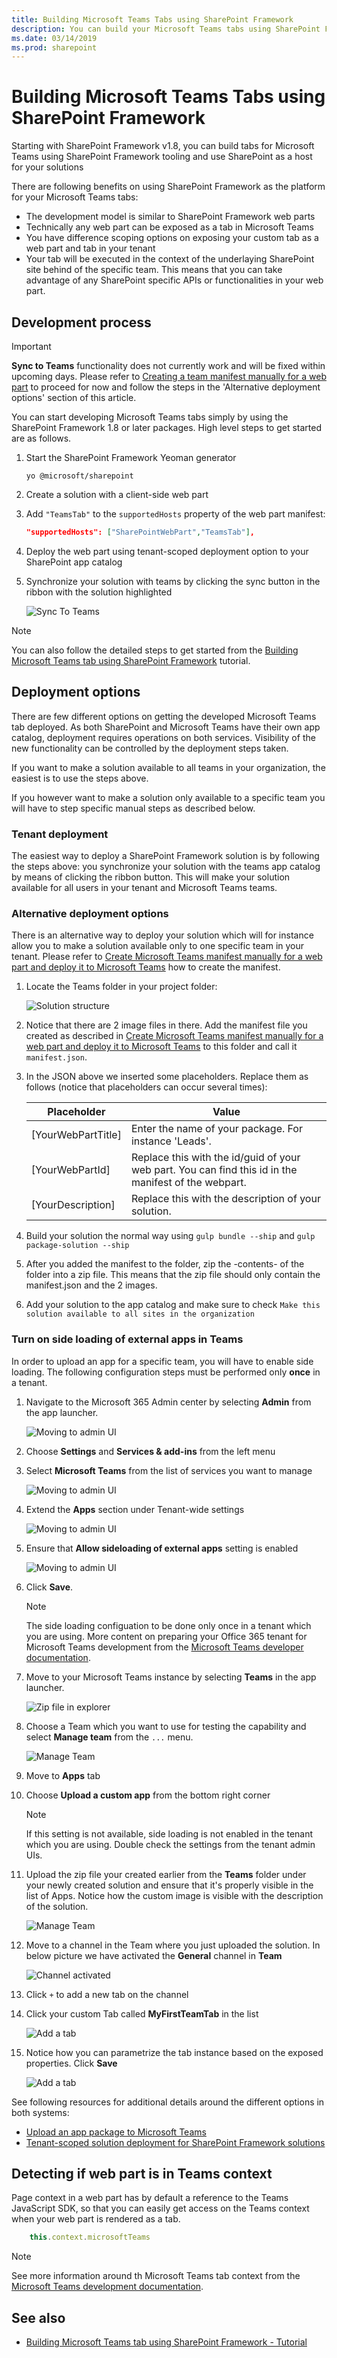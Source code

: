 ```yaml
---
title: Building Microsoft Teams Tabs using SharePoint Framework
description: You can build your Microsoft Teams tabs using SharePoint Framework and utilize the tooling
ms.date: 03/14/2019
ms.prod: sharepoint
---
```


# Building Microsoft Teams Tabs using SharePoint Framework

Starting with SharePoint Framework v1.8, you can build tabs for Microsoft Teams using SharePoint Framework tooling and use SharePoint as a host for your solutions

There are following benefits on using SharePoint Framework as the platform for your Microsoft Teams tabs:

- The development model is similar to SharePoint Framework web parts
- Technically any web part can be exposed as a tab in Microsoft Teams
- You have difference scoping options on exposing your custom tab as a web part and tab in your tenant
- Your tab will be executed in the context of the underlaying SharePoint site behind of the specific team. This means that you can take advantage of any SharePoint specific APIs or functionalities in your web part.


## Development process

> [!IMPORTANT]
> **Sync to Teams** functionality does not currently work and will be fixed within upcoming days. Please refer to [Creating a team manifest manually for a web part](./guidance/creating-team-manifest-manually-for-webpart.md) to proceed for now and follow the steps in the 'Alternative deployment options' section of this article.

You can start developing Microsoft Teams tabs simply by using the SharePoint Framework 1.8 or later packages. High level steps to get started are as follows.

1. Start the SharePoint Framework Yeoman generator

    ```
    yo @microsoft/sharepoint
    ```

1. Create a solution with a client-side web part 
1. Add ```"TeamsTab"``` to the ```supportedHosts``` property of the web part manifest:

    ```json
    "supportedHosts": ["SharePointWebPart","TeamsTab"],
    ```

1. Deploy the web part using tenant-scoped deployment option to your SharePoint app catalog
1. Synchronize your solution with teams by clicking the sync button in the ribbon with the solution highlighted

    ![Sync To Teams](../images/using-web-part-as-ms-teams-tab-sync-to-team.png)

> [!NOTE]
> You can also follow the detailed steps to get started from the [Building Microsoft Teams tab using SharePoint Framework](web-parts/get-started/using-web-part-as-ms-teams-tab.md) tutorial.

## Deployment options

There are few different options on getting the developed Microsoft Teams tab deployed. As both SharePoint and Microsoft Teams have their own app catalog, deployment requires operations on both services. Visibility of the new functionality can be controlled by the deployment steps taken.

If you want to make a solution available to all teams in your organization, the easiest is to use the steps above.

If you however want to make a solution only available to a specific team you will have to step specific manual steps as described below.

### Tenant deployment
The easiest way to deploy a SharePoint Framework solution is by following the steps above: you synchronize your solution with the teams app catalog by means of clicking the ribbon button. This will make your solution available for all users in your tenant and Microsoft Teams teams.

### Alternative deployment options

There is an alternative way to deploy your solution which will for instance allow you to make a solution available only to one specific team in your tenant. Please refer to [Create Microsoft Teams manifest manually for a web part and deploy it to Microsoft Teams](./guidance/creating-team-manifest-manually-for-webpart.md) how to create the manifest.

1. Locate the Teams folder in your project folder:

    ![Solution structure](../images/sp-teams-solution-structure.png)

1. Notice that there are 2 image files in there. Add the manifest file you created as described in [Create Microsoft Teams manifest manually for a web part and deploy it to Microsoft Teams](./guidance/creating-team-manifest-manually-for-webpart.md) to this folder and call it ```manifest.json```. 

1. In the JSON above we inserted some placeholders. Replace them as follows (notice that placeholders can occur several times):

    | Placeholder | Value |
    |--------------|-------|
    | [YourWebPartTitle] | Enter the name of your package. For instance 'Leads'. |
    | [YourWebPartId] | Replace this with the id/guid of your web part. You can find this id in the manifest of the webpart. |
    | [YourDescription] | Replace this with the description of your solution. |

1. Build your solution the normal way using ```gulp bundle --ship``` and ```gulp package-solution --ship```
1. After you added the manifest to the folder, zip the -contents- of the folder into a zip file. This means that the zip file should only contain the manifest.json and the 2 images.
1. Add your solution to the app catalog and make sure to check ```Make this solution available to all sites in the organization```

### Turn on side loading of external apps in Teams

In order to upload an app for a specific team, you will have to enable side loading. The following configuration steps must be performed only **once** in a tenant.

1. Navigate to the Microsoft 365 Admin center by selecting **Admin** from the app launcher.

    ![Moving to admin UI](../images/sp-teams-move-to-admin.png)

1. Choose **Settings** and **Services & add-ins** from the left menu

1. Select **Microsoft Teams** from the list of services you want to manage

    ![Moving to admin UI](../images/sp-teams-admin-select-teams.png)

1. Extend the **Apps** section under Tenant-wide settings

    ![Moving to admin UI](../images/sp-teams-admin-extend-apps.png)

1. Ensure that **Allow sideloading of external apps** setting is enabled

    ![Moving to admin UI](../images/sp-teams-admin-allow-side-loading.png)

1. Click **Save**.

    > [!NOTE]
    > The side loading configuation to be done only once in a tenant which you are using. More content on preparing your Office 365 tenant for Microsoft Teams development from the [Microsoft Teams developer documentation](https://docs.microsoft.com/en-us/microsoftteams/platform/get-started/get-started-tenant#turn-on-microsoft-teams-for-your-organization).

1. Move to your Microsoft Teams instance by selecting **Teams** in the app launcher.

    ![Zip file in explorer](../images/sp-teams-move-to-teams.png)

1. Choose a Team which you want to use for testing the capability and select **Manage team** from the `...` menu.

    ![Manage Team](../images/sp-teams-manage-team.png)

1. Move to **Apps** tab

1. Choose **Upload a custom app** from the bottom right corner

    > [!NOTE]
    > If this setting is not available, side loading is not enabled in the tenant which you are using. Double check the settings from the tenant admin UIs.

1. Upload the zip file your created earlier from the **Teams** folder under your newly created solution and ensure that it's properly visible in the list of Apps. Notice how the custom image is visible with the description of the solution.

    ![Manage Team](../images/sp-teams-app-uploaded.png)

1. Move to a channel in the Team where you just uploaded the solution. In below picture we have activated the **General** channel in **Team**

    ![Channel activated](../images/sp-teams-channel-activated.png)

1. Click `+` to add a new tab on the channel

1. Click your custom Tab called **MyFirstTeamTab** in the list

    ![Add a tab](../images/sp-teams-add-a-tab.png)

1. Notice how you can parametrize the tab instance based on the exposed properties. Click **Save**

    ![Add a tab](../images/sp-teams-configure-tab.png)


See following resources for additional details around the different options in both systems:

- [Upload an app package to Microsoft Teams](https://docs.microsoft.com/en-us/microsoftteams/platform/concepts/apps/apps-upload)
- [Tenant-scoped solution deployment for SharePoint Framework solutions](https://docs.microsoft.com/en-us/sharepoint/dev/spfx/tenant-scoped-deployment)

## Detecting if web part is in Teams context

Page context in a web part has by default a reference to the Teams JavaScript SDK, so that you can easily get access on the Teams context when your web part is rendered as a tab.

```javascript
    this.context.microsoftTeams
```

> [!NOTE]
> See more information around th Microsoft Teams tab context from the [Microsoft Teams development documentation](https://docs.microsoft.com/en-us/microsoftteams/platform/concepts/tabs/tabs-context?view=msteams-client-js-latest).

## See also

- [Building Microsoft Teams tab using SharePoint Framework - Tutorial](web-parts/get-started/using-web-part-as-ms-teams-tab.md)
